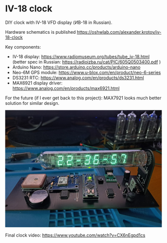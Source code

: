 # IV-18 clock

DIY clock with IV-18 VFD display (ИВ-18 in Russian).

Hardware schematics is published https://oshwlab.com/alexander.krotov/iv-18-clock

Key components:
- IV-18 display: https://www.radiomuseum.org/tubes/tube_iv-18.html (better spec in Russian: https://radioizba.ru/cat/PIC/605Q0503400.pdf )
- Arduino Nano: https://store.arduino.cc/products/arduino-nano
- Neo-6M GPS module: https://www.u-blox.com/en/product/neo-6-series
- DS3231 RTC: https://www.analog.com/en/products/ds3231.html
- MAX6921 display driver: https://www.analog.com/en/products/max6921.html

For the future (if I ever get back to this project): MAX7921 looks much better solution for similar design.

![clock text](https://github.com/alexander-krotov/IV18-clock/blob/main/picture.jpg?raw=true)

Final clock video: https://www.youtube.com/watch?v=CX6nEgpd1cs
